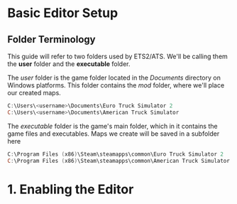 # Basic Editor Setup



## Folder Terminology

This guide will refer to two folders used by ETS2/ATS. We'll be calling them the __user__ folder and the __executable__ folder.

The *user* folder is the game folder located in the *Documents* directory on Windows platforms. This folder contains the *mod* folder, where we'll place our created maps.

```powershell
C:\Users\<username>\Documents\Euro Truck Simulator 2
C:\Users\<username>\Documents\American Truck Simulator
```

The *executable* folder is the game's main folder, which in it contains the game files and executables. Maps we create will be saved in a subfolder here

```powershell
C:\Program Files (x86)\Steam\steamapps\common\Euro Truck Simulator 2
C:\Program Files (x86)\Steam\steamapps\common\American Truck Simulator
```

# 1. Enabling the Editor

